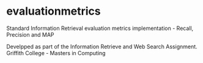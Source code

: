 evaluationmetrics
=================

Standard Information Retrieval evaluation metrics implementation - Recall, Precision and MAP

Develpped as part of the Information Retrieve and Web Search Assignment. 
Griffith College - Masters in Computing
